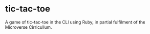 # tic-tac-toe
A game of tic-tac-toe in the CLI using Ruby, in partial fulfilment of the Microverse Cirricullum.
